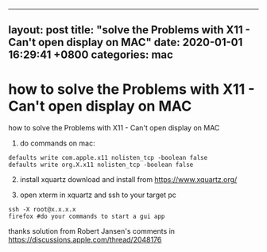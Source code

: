  ---
 layout: post
 title:  "solve the Problems with X11 - Can't open display on MAC"
 date:   2020-01-01 16:29:41 +0800
 categories: mac
 ---
 
  how to solve the Problems with X11 - Can't open display on MAC
 =======

how to solve the Problems with X11 - Can't open display on MAC

1. do commands on  mac:
```
defaults write com.apple.x11 nolisten_tcp -boolean false
defaults write org.X.x11 nolisten_tcp -boolean false
```

2. install xquartz
download and install from https://www.xquartz.org/


3. open xterm in xquartz and ssh to your target pc
```
ssh -X root@x.x.x.x
firefox #do your commands to start a gui app
```

thanks solution from Robert Jansen's comments in https://discussions.apple.com/thread/2048176